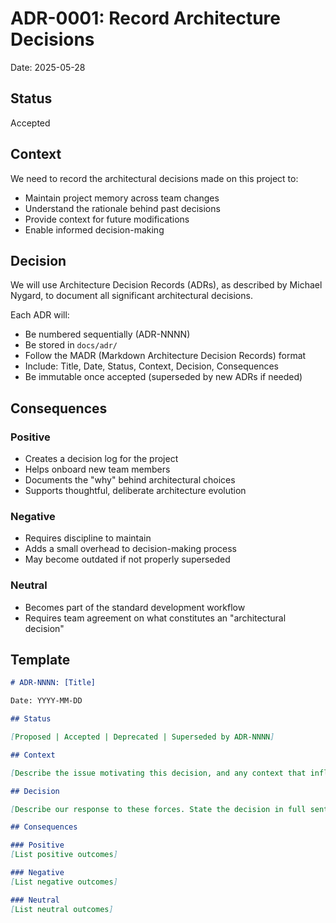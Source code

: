 # ADR-0001: Record Architecture Decisions

Date: 2025-05-28

## Status

Accepted

## Context

We need to record the architectural decisions made on this project to:
- Maintain project memory across team changes
- Understand the rationale behind past decisions
- Provide context for future modifications
- Enable informed decision-making

## Decision

We will use Architecture Decision Records (ADRs), as described by Michael Nygard, to document all significant architectural decisions.

Each ADR will:
- Be numbered sequentially (ADR-NNNN)
- Be stored in `docs/adr/`
- Follow the MADR (Markdown Architecture Decision Records) format
- Include: Title, Date, Status, Context, Decision, Consequences
- Be immutable once accepted (superseded by new ADRs if needed)

## Consequences

### Positive
- Creates a decision log for the project
- Helps onboard new team members
- Documents the "why" behind architectural choices
- Supports thoughtful, deliberate architecture evolution

### Negative
- Requires discipline to maintain
- Adds a small overhead to decision-making process
- May become outdated if not properly superseded

### Neutral
- Becomes part of the standard development workflow
- Requires team agreement on what constitutes an "architectural decision"

## Template

```markdown
# ADR-NNNN: [Title]

Date: YYYY-MM-DD

## Status

[Proposed | Accepted | Deprecated | Superseded by ADR-NNNN]

## Context

[Describe the issue motivating this decision, and any context that influences or constrains the decision.]

## Decision

[Describe our response to these forces. State the decision in full sentences, with active voice.]

## Consequences

### Positive
[List positive outcomes]

### Negative
[List negative outcomes]

### Neutral
[List neutral outcomes]
```
